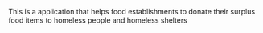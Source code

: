 This is a application that helps food establishments to donate their surplus food items to homeless people and homeless shelters
